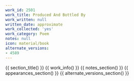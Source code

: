 ```yaml
---
work_id: 2501
work_title: Produced And Bottled By
work_written: null
written_date: approximate
work_collected: 'yes'
work_category: Poem
notes: null
icon: material/book
alternate_versions:
- 4589
---
```


{{ section_title() }}
{{ work_info() }}
{{ notes_section() }}
{{ appearances_section() }}
{{ alternate_versions_section() }}